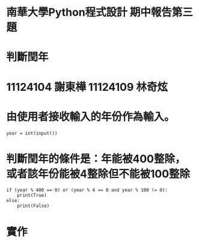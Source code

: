 # 南華大學Python程式設計 期中報告第三題
# 判斷閏年
# 11124104 謝東樺 11124109 林奇炫
# 由使用者接收輸入的年份作為輸入。
```
year = int(input())
```
# 判斷閏年的條件是：年能被400整除，或者該年份能被4整除但不能被100整除
```
if (year % 400 == 0) or (year % 4 == 0 and year % 100 != 0):
    print(True)
else:
    print(False)
```

# 實作

